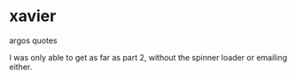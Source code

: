 # xavier
argos quotes


I was only able to get as far as part 2, without the spinner loader or emailing either.
